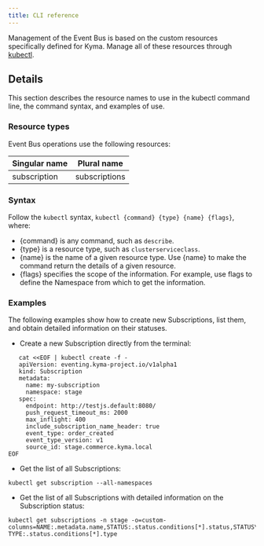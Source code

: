 ```yaml
---
title: CLI reference
---
```


 Management of the Event Bus is based on the custom resources specifically defined for Kyma. Manage all of these resources through [kubectl](https://kubernetes.io/docs/reference/kubectl/overview/).

## Details

This section describes the resource names to use in the kubectl command line, the command syntax, and examples of use.

### Resource types

Event Bus operations use the following resources:

| Singular name        | Plural name         |
| -------------------- | ------------------- |
| subscription         | subscriptions       |

### Syntax

Follow the `kubectl` syntax, `kubectl {command} {type} {name} {flags}`, where:

* {command} is any command, such as `describe`.
* {type} is a resource type, such as `clusterserviceclass`.
* {name} is the name of a given resource type. Use {name} to make the command return the details of a given resource.
* {flags} specifies the scope of the information. For example, use flags to define the Namespace from which to get the information.

### Examples

The following examples show how to create new Subscriptions, list them, and obtain detailed information on their statuses.

* Create a new Subscription directly from the terminal:

```
   cat <<EOF | kubectl create -f -
   apiVersion: eventing.kyma-project.io/v1alpha1
   kind: Subscription
   metadata:
     name: my-subscription
     namespace: stage
   spec:
     endpoint: http://testjs.default:8080/
     push_request_timeout_ms: 2000
     max_inflight: 400
     include_subscription_name_header: true
     event_type: order_created
     event_type_version: v1
     source_id: stage.commerce.kyma.local
EOF
```

* Get the list of all Subscriptions:

```
kubectl get subscription --all-namespaces
```

* Get the list of all Subscriptions with detailed information on the Subscription status:

```
kubectl get subscriptions -n stage -o=custom-columns=NAME:.metadata.name,STATUS:.status.conditions[*].status,STATUS\ TYPE:.status.conditions[*].type
```
